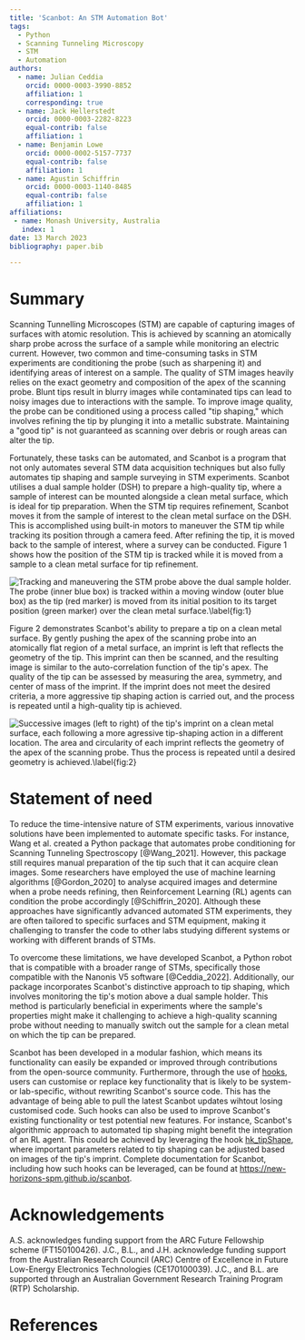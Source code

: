 ```yaml
---
title: 'Scanbot: An STM Automation Bot'
tags:
  - Python
  - Scanning Tunneling Microscopy
  - STM
  - Automation
authors:
  - name: Julian Ceddia
    orcid: 0000-0003-3990-8852
    affiliation: 1
    corresponding: true
  - name: Jack Hellerstedt
    orcid: 0000-0003-2282-8223
    equal-contrib: false
    affiliation: 1
  - name: Benjamin Lowe
    orcid: 0000-0002-5157-7737
    equal-contrib: false
    affiliation: 1
  - name: Agustin Schiffrin
    orcid: 0000-0003-1140-8485
    equal-contrib: false
    affiliation: 1
affiliations:
 - name: Monash University, Australia
   index: 1
date: 13 March 2023
bibliography: paper.bib

---
```


# Summary

Scanning Tunnelling Microscopes (STM) are capable of capturing images of surfaces with atomic resolution.
This is achieved by scanning an atomically sharp probe across the surface of a sample while monitoring an
electric current. However, two common and time-consuming tasks in STM experiments are conditioning the
probe (such as sharpening it) and identifying areas of interest on a sample. The quality of STM images
heavily relies on the exact geometry and composition of the apex of the scanning probe. Blunt tips result
in blurry images while contaminated tips can lead to noisy images due to interactions with the sample. To
improve image quality, the probe can be conditioned using a process called "tip shaping," which involves
refining the tip by plunging it into a metallic substrate. Maintaining a "good tip" is not guaranteed
as scanning over debris or rough areas can alter the tip.

Fortunately, these tasks can be automated, and Scanbot is a program that not only automates several STM
data acquisition techniques but also fully automates tip shaping and sample surveying in STM experiments.
Scanbot utilises a dual sample holder (DSH) to prepare a high-quality tip, where a sample of interest can
be mounted alongside a clean metal surface, which is ideal for tip preparation. When the STM tip requires
refinement, Scanbot moves it from the sample of interest to the clean metal surface on the DSH. This is
accomplished using built-in motors to maneuver the STM tip while tracking its position through a camera
feed. After refining the tip, it is moved back to the sample of interest, where a survey can be conducted.
Figure 1 shows how the position of the STM tip is tracked while it is moved from a sample to a clean metal
surface for tip refinement.

![Tracking and maneuvering the STM probe above the dual sample holder.
The probe (inner blue box) is tracked within a moving window (outer blue box) as
the tip (red marker) is moved from its initial position to its target position
(green marker) over the clean metal surface.\label{fig:1}](TipTracking.png)

Figure 2 demonstrates Scanbot's ability to prepare a tip on a clean metal surface. By gently pushing the
apex of the scanning probe into an atomically flat region of a metal surface, an imprint is left that
reflects the geometry of the tip. This imprint can then be scanned, and the resulting image is similar to
the auto-correlation function of the tip's apex. The quality of the tip can be assessed by measuring the area,
symmetry, and center of mass of the imprint. If the imprint does not meet the desired criteria, a more
aggressive tip shaping action is carried out, and the process is repeated until a high-quality tip is
achieved.

![Successive images (left to right) of the tip's imprint on a clean metal
surface, each following a more agressive tip-shaping action in a different location. The area
and circularity of each imprint reflects the geometry of the apex of the scanning probe. Thus
the process is repeated until a desired geometry is achieved.\label{fig:2}](AutoTipShaping.png)

# Statement of need

To reduce the time-intensive nature of STM experiments, various innovative solutions have been
implemented to automate specific tasks. For instance, Wang et al. created a Python package that
automates probe conditioning for Scanning Tunneling Spectroscopy [@Wang_2021]. However, this package
still requires manual preparation of the tip such that it can acquire clean images.
Some researchers have employed the use of machine learning algorithms [@Gordon_2020] to analyse
acquired images and determine when a probe needs refining, then Reinforcement Learning (RL) agents can
condition the probe accordingly [@Schiffrin_2020]. Although these approaches have significantly advanced
automated STM experiments, they are often tailored to specific surfaces and STM equipment, making it
challenging to transfer the code to other labs studying different systems or working with different
brands of STMs.

To overcome these limitations, we have developed Scanbot, a Python robot that is compatible with
a broader range of STMs, specifically those compatible with the Nanonis V5 software [@Ceddia_2022]. Additionally,
our package incorporates Scanbot's distinctive approach to tip shaping, which involves monitoring
the tip's motion above a dual sample holder. This method is particularly beneficial in experiments
where the sample's properties might make it challenging to achieve a high-quality scanning probe
without needing to manually switch out the sample for a clean metal on which the tip can be prepared.

Scanbot has been developed in a modular fashion, which means its functionality can easily be expanded
or improved through contributions from the open-source community. Furthermore, through the use of [hooks](https://new-horizons-spm.github.io/scanbot/hooks/),
users can customise or replace key functionality that is likely to be system- or lab-specific, without 
rewriting Scanbot's source code. This has the advantage of being able to pull the latest Scanbot updates wihtout
losing customised code. Such hooks can also be used to improve Scanbot's existing functionality or test potential new features. For instance,
Scanbot's algorithmic approach to automated tip shaping might benefit the integration of an RL agent. This could be achieved by
leveraging the hook [hk_tipShape](https://new-horizons-spm.github.io/scanbot/hooks/#hk_tipshape), where important parameters related to tip shaping can be adjusted based on images of the tip's imprint.
Complete documentation for Scanbot, including how such hooks can be leveraged, can be found at https://new-horizons-spm.github.io/scanbot.

# Acknowledgements

A.S. acknowledges funding support from the ARC Future
Fellowship scheme (FT150100426). J.C., B.L., and J.H.
acknowledge funding support from the Australian Research
Council (ARC) Centre of Excellence in Future Low-Energy
Electronics Technologies (CE170100039). J.C., and B.L. are supported
through an Australian Government Research Training Program
(RTP) Scholarship.

# References
